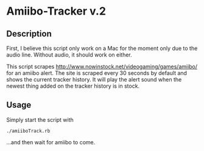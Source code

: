 # Amiibo-Tracker v.2

## Description
First, I believe this script only work on a Mac for the moment only due to the audio line. Without audio, it should work on either. 

This script scrapes http://www.nowinstock.net/videogaming/games/amiibo/ for an amiibo alert. The site is scraped every 30 seconds by default and shows the current tracker history. It will play the alert sound when the newest thing added on the tracker history is in stock. 

## Usage
Simply start the script with 

````
./amiiboTrack.rb
````

...and then wait for amiibo to come.